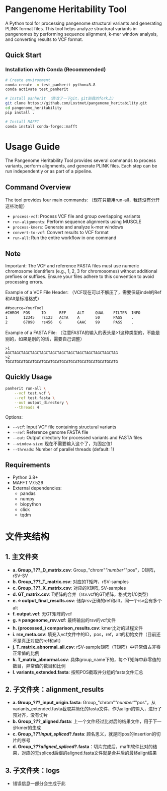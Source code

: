 # Pangenome Heritability Tool

A Python tool for processing pangenome structural variants and generating PLINK format files. This tool helps analyze structural variants in pangenomes by performing sequence alignment, k-mer window analysis, and converting results to VCF format.

## Quick Start

### Installation with Conda (Recommended)
```bash
# Create environment
conda create -n test_panherit python=3.8
conda activate test_panherit

# Install panherit （修改了一下git，git到我的fork上）
git clone https://github.com/Lostmet/pangenome_heritability.git
cd pangenome_heritability
pip install .

# Install MAFFT
conda install conda-forge::mafft

```


# Usage Guide

The Pangenome Heritability Tool provides several commands to process variants, perform alignments, and generate PLINK files. Each step can be run independently or as part of a pipeline.

## Command Overview

The tool provides four main commands: （现在只能用run-all，我还没有分开这些功能）
- `process-vcf`: Process VCF file and group overlapping variants
- `run-alignments`: Perform sequence alignments using MUSCLE
- `process-kmers`: Generate and analyze k-mer windows
- `convert-to-vcf`: Convert results to VCF format
- `run-all`: Run the entire workflow in one command

## Note

Important: The VCF and reference FASTA files must use numeric chromosome identifiers (e.g., 1, 2, 3 for chromosomes) without additional prefixes or suffixes. Ensure your files adhere to this convention to avoid processing errors.

Example of a VCF File Header: （VCF现在可以不解压了，需要保证indel的Ref和Alt是标准格式）

```##fileformat=VCFv4.2
##source=YourTool
#CHROM  POS     ID      REF     ALT     QUAL    FILTER  INFO
1       12345   rs123   ACTA    A       50      PASS    .
2       67890   rs456   G       GAAC    99      PASS    .
```
Example of a FASTA File: （注意FASTA的输入的表头是>1这种类型的，不能是别的，如果是别的的话，需要自己调整）
```
>1
AGCTAGCTAGCTAGCTAGCTAGCTAGCTAGCTAGCTAGCTAGCTAGCTAG
>2
TGCATGCATGCATGCATGCATGCATGCATGCATGCATGCATGCATGCATG
```


## Quickly Usage
```bash
panherit run-all \
    --vcf test.vcf \
    --ref test.fasta \
    --out output_directory \
    --threads 4
```
Options:
- `--vcf`: Input VCF file containing structural variants
- `--ref`: Reference genome FASTA file
- `--out`: Output directory for processed variants and FASTA files
- `--window-size`: 现在不需要输入这个了，为固定值1
- `--threads`: Number of parallel threads (default: 1)


## Requirements

- Python 3.8+
- MAFFT V7.526
- External dependencies:
  - pandas
  - numpy
  - biopython
  - click
  - tqdm

# 文件夹结构

## 1. 主文件夹
- **a. Group_?_?_?_D_matrix.csv**: Group_"chrom"_"number"_"pos"，D矩阵，rSV-SV
- **b. Group_?_?_?_T_matrix.csv**: 对应的T矩阵，rSV-samples
- **c. Group_?_?_?_X_matrix.csv**: 对应的X矩阵, SV-samples
- **d. GT_matrix.csv**: T矩阵的合并（rsv.vcf的GT矩阵，格式为1/0类型）
- **e. ⭐ output_final_results.csv**: 储存rsv正确的ref和alt，同一个rsv会有多个alt
- **f. output.vcf**: 无GT矩阵的vcf
- **g. ⭐ pangenome_rsv.vcf**: 最终输出的rsv的vcf文件
- **h. (processed_) comparison_results.csv**: kmer比对的过程文件
- **i. rsv_meta.csv**: 填充入vcf文件中的ID，pos，ref，alt的初始文件（目前还不是真正对应的ref和alt）
- **j. T_matrix_abnormal_all.csv**: rSV-sample矩阵（T矩阵）中异常值占非零正常值的比例
- **k. T_matrix_abnormal.csv**: 具体group_name下的，每个T矩阵中非零值的数目，异常值的数目和比例
- **l. variants_extended.fasta**: 按照POS截取并分组的fasta文件汇总

## 2. 子文件夹：alignment_results
- **a. Group_?_?_?_input_origin.fasta**: Group_"chrom"_"number"_"pos"，从variants_extended.fasta截取并简化的fasta文件，作为align的输入，进行了预对齐，没有切片
- **b. Group_?_?_?_aligned.fasta**: 上一个文件经过比对后的结果文件，用于下一步kmer的生成
- **c. Group_?_?_?_input_spliced_?.fasta**: 顾名思义，就是同pos的insertion的切片的序号
- **d. Group_?_?_?_aligned_spliced_?.fasta**：切片完成后，mafft软件比对的结果，对应的无spliced后缀的aligned.fasta文件就是合并后的最终align结果

  
## 3. 子文件夹：logs
- 错误信息一部分会生成于此
